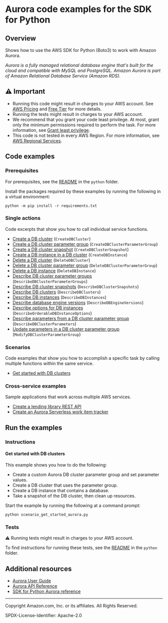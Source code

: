 <!--Generated by WRITEME on 2023-09-12 00:35:22.274256 (UTC)-->
# Aurora code examples for the SDK for Python

## Overview

Shows how to use the AWS SDK for Python (Boto3) to work with Amazon Aurora.

<!--custom.overview.start-->
<!--custom.overview.end-->

*Aurora is a fully managed relational database engine that's built for the cloud and compatible with MySQL and PostgreSQL. Amazon Aurora is part of Amazon Relational Database Service (Amazon RDS).*

## ⚠ Important

* Running this code might result in charges to your AWS account. See [AWS Pricing](https://aws.amazon.com/pricing/?aws-products-pricing.sort-by=item.additionalFields.productNameLowercase&aws-products-pricing.sort-order=asc&awsf.Free%20Tier%20Type=*all&awsf.tech-category=*all) and [Free Tier](https://aws.amazon.com/free/?all-free-tier.sort-by=item.additionalFields.SortRank&all-free-tier.sort-order=asc&awsf.Free%20Tier%20Types=*all&awsf.Free%20Tier%20Categories=*all) for more details.
* Running the tests might result in charges to your AWS account.
* We recommend that you grant your code least privilege. At most, grant only the minimum permissions required to perform the task. For more information, see [Grant least privilege](https://docs.aws.amazon.com/IAM/latest/UserGuide/best-practices.html#grant-least-privilege).
* This code is not tested in every AWS Region. For more information, see [AWS Regional Services](https://aws.amazon.com/about-aws/global-infrastructure/regional-product-services).

<!--custom.important.start-->
<!--custom.important.end-->

## Code examples

### Prerequisites

For prerequisites, see the [README](../../README.md#Prerequisites) in the `python` folder.

Install the packages required by these examples by running the following in a virtual environment:

```
python -m pip install -r requirements.txt
```

<!--custom.prerequisites.start-->
<!--custom.prerequisites.end-->

### Single actions

Code excerpts that show you how to call individual service functions.

* [Create a DB cluster](aurora_wrapper.py#L182) (`CreateDBCluster`)
* [Create a DB cluster parameter group](aurora_wrapper.py#L60) (`CreateDBClusterParameterGroup`)
* [Create a DB cluster snapshot](aurora_wrapper.py#L236) (`CreateDBClusterSnapshot`)
* [Create a DB instance in a DB cluster](aurora_wrapper.py#L279) (`CreateDBInstance`)
* [Delete a DB cluster](aurora_wrapper.py#L220) (`DeleteDBCluster`)
* [Delete a DB cluster parameter group](aurora_wrapper.py#L86) (`DeleteDBClusterParameterGroup`)
* [Delete a DB instance](aurora_wrapper.py#L382) (`DeleteDBInstance`)
* [Describe DB cluster parameter groups](aurora_wrapper.py#L36) (`DescribeDBClusterParameterGroups`)
* [Describe DB cluster snapshots](aurora_wrapper.py#L258) (`DescribeDBClusterSnapshots`)
* [Describe DB clusters](aurora_wrapper.py#L158) (`DescribeDBClusters`)
* [Describe DB instances](aurora_wrapper.py#L358) (`DescribeDBInstances`)
* [Describe database engine versions](aurora_wrapper.py#L307) (`DescribeDBEngineVersions`)
* [Describe options for DB instances](aurora_wrapper.py#L334) (`DescribeOrderableDBInstanceOptions`)
* [Describe parameters from a DB cluster parameter group](aurora_wrapper.py#L106) (`DescribeDBClusterParameters`)
* [Update parameters in a DB cluster parameter group](aurora_wrapper.py#L137) (`ModifyDBClusterParameterGroup`)

### Scenarios

Code examples that show you how to accomplish a specific task by calling multiple
functions within the same service.

* [Get started with DB clusters](scenario_get_started_aurora.py)

### Cross-service examples

Sample applications that work across multiple AWS services.

* [Create a lending library REST API](../../cross_service/aurora_rest_lending_library)
* [Create an Aurora Serverless work item tracker](../../cross_service/aurora_item_tracker)

## Run the examples

### Instructions


<!--custom.instructions.start-->
<!--custom.instructions.end-->



#### Get started with DB clusters

This example shows you how to do the following:

* Create a custom Aurora DB cluster parameter group and set parameter values.
* Create a DB cluster that uses the parameter group.
* Create a DB instance that contains a database.
* Take a snapshot of the DB cluster, then clean up resources.

<!--custom.scenario_prereqs.aurora_Scenario_GetStartedClusters.start-->
<!--custom.scenario_prereqs.aurora_Scenario_GetStartedClusters.end-->

Start the example by running the following at a command prompt:

```
python scenario_get_started_aurora.py
```


<!--custom.scenarios.aurora_Scenario_GetStartedClusters.start-->
<!--custom.scenarios.aurora_Scenario_GetStartedClusters.end-->

### Tests

⚠ Running tests might result in charges to your AWS account.


To find instructions for running these tests, see the [README](../../README.md#Tests)
in the `python` folder.



<!--custom.tests.start-->
<!--custom.tests.end-->

## Additional resources

* [Aurora User Guide](https://docs.aws.amazon.com/AmazonRDS/latest/AuroraUserGuide/CHAP_AuroraOverview.html)
* [Aurora API Reference](https://docs.aws.amazon.com/AmazonRDS/latest/APIReference/Welcome.html)
* [SDK for Python Aurora reference](https://boto3.amazonaws.com/v1/documentation/api/latest/reference/services/rds.html)

<!--custom.resources.start-->
<!--custom.resources.end-->

---

Copyright Amazon.com, Inc. or its affiliates. All Rights Reserved.

SPDX-License-Identifier: Apache-2.0